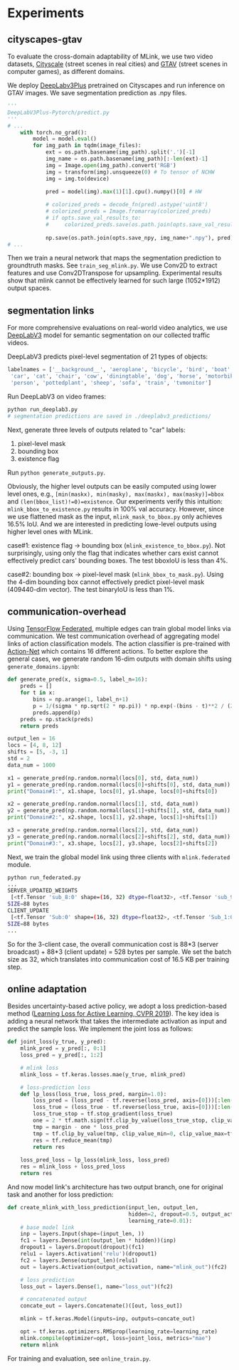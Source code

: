 # Experiments

## cityscapes-gtav

To evaluate the cross-domain adaptability of MLink, we use two video datasets, [Cityscale](https://www.cityscapes-dataset.com/) (street scenes in real cities) and [GTAV](https://download.visinf.tu-darmstadt.de/data/from_games/) (street scenes in computer games), as different domains.

We deploy [DeepLabv3Plus](https://github.com/VainF/DeepLabV3Plus-Pytorch) pretrained on Cityscapes and run inference on GTAV images. We save segmentation prediction as .npy files.
```python
'''
DeepLabV3Plus-Pytorch/predict.py
'''
# ...
    with torch.no_grad():
        model = model.eval()
        for img_path in tqdm(image_files):
            ext = os.path.basename(img_path).split('.')[-1]
            img_name = os.path.basename(img_path)[:-len(ext)-1]
            img = Image.open(img_path).convert('RGB')
            img = transform(img).unsqueeze(0) # To tensor of NCHW
            img = img.to(device)
            
            pred = model(img).max(1)[1].cpu().numpy()[0] # HW

            # colorized_preds = decode_fn(pred).astype('uint8')
            # colorized_preds = Image.fromarray(colorized_preds)
            # if opts.save_val_results_to:
            #     colorized_preds.save(os.path.join(opts.save_val_results_to, img_name+opts.model+'.png'))
    
            np.save(os.path.join(opts.save_npy, img_name+".npy"), pred)
# ...
```
Then we train a neural network that maps the segmentation prediction to groundtruth masks.
See `train_seg_mlink.py`.
We use Conv2D to extract features and use Conv2DTranspose for upsampling.
Experimental results show that mlink cannot be effectively learned for such large (1052*1912) output spaces.


<!-- For Cityscapes, we use the [gtFine_trainvaltest.zip](https://www.cityscapes-dataset.com/file-handling/?packageID=1) (241MB) package. And for GTAV, we use the [Part1](https://download.visinf.tu-darmstadt.de/data/from_games/data/01_labels.zip) data.

We consider two abstract models, one for car counting and another for person counting, and use annotations as simulated outputs. -->

## segmentation links

For more comprehensive evaluations on real-world video analytics, we use [DeepLabV3](https://pytorch.org/hub/pytorch_vision_deeplabv3_resnet101/) model for semantic segmentation on our collected traffic videos.

DeepLabV3 predicts pixel-level segmentation of 21 types of objects:
```python
labelnames = ['__background__', 'aeroplane', 'bicycle', 'bird', 'boat', 'bottle', 'bus',
 'car', 'cat', 'chair', 'cow', 'diningtable', 'dog', 'horse', 'motorbike',
 'person', 'pottedplant', 'sheep', 'sofa', 'train', 'tvmonitor']
```

Run DeepLabV3 on video frames:
```bash
python run_deeplab3.py
# segmentation predictions are saved in ./deeplabv3_predictions/
```

Next, generate three levels of outputs related to "car" labels:

1. pixel-level mask
2. bounding box
3. existence flag

Run `python generate_outputs.py`.

Obviously, the higher level outputs can be easily computed using lower level ones, e.g., `[min(maskx), min(masky), max(maskx), max(masky)]=bbox` and `(len(bbox_list)!=0)=existence`.
Our experiments verify this intuition: `mlink_bbox_to_existence.py` results in 100% val accuracy.
However, since we use flattened mask as the input, `mlink_mask_to_bbox.py` only achieves 16.5% IoU.
And we are interested in predicting lowe-level outputs using higher level ones with MLink.

case#1: existence flag -> bounding box (`mlink_existence_to_bbox.py`). Not surprisingly, using only the flag that indicates whether cars exist cannot effectively predict cars' bounding boxes. The test bboxIoU is less than 4%.

case#2: bounding box -> pixel-level mask (`mlink_bbox_to_mask.py`). Using the 4-dim bounding box cannot effectively predict pixel-level mask (409440-dim vector). The test binaryIoU is less than 1%.


## communication-overhead

Using [TensorFlow Federated](https://github.com/tensorflow/federated), multiple edges can train global model links via communication.
We test communication overhead of aggregating model links of action classification models.
The action classifier is pre-trained with [Action-Net](https://github.com/OlafenwaMoses/Action-Net) which contains 16 different actions.
To better explore the general cases, we generate random 16-dim outputs with domain shifts using `generate_domains.ipynb`:

```python
def generate_pred(x, sigma=0.5, label_n=16):
    preds = []
    for t in x:
        bins = np.arange(1, label_n+1)
        p = 1/(sigma * np.sqrt(2 * np.pi)) * np.exp(-(bins - t)**2 / (2 * sigma**2))
        preds.append(p)
    preds = np.stack(preds)
    return preds

output_len = 16
locs = [4, 8, 12]
shifts = [5, -3, 1]
std = 2
data_num = 1000

x1 = generate_pred(np.random.normal(locs[0], std, data_num))
y1 = generate_pred(np.random.normal(locs[0]+shifts[0], std, data_num))
print("Domain#1:", x1.shape, locs[0], y1.shape, locs[0]+shifts[0])

x2 = generate_pred(np.random.normal(locs[1], std, data_num))
y2 = generate_pred(np.random.normal(locs[1]+shifts[1], std, data_num))
print("Domain#2:", x2.shape, locs[1], y2.shape, locs[1]+shifts[1])

x3 = generate_pred(np.random.normal(locs[2], std, data_num))
y3 = generate_pred(np.random.normal(locs[2]+shifts[2], std, data_num))
print("Domain#3:", x3.shape, locs[2], y3.shape, locs[2]+shifts[2])
```
Next, we train the global model link using three clients with `mlink.federated` module.

```bash
python run_federated.py
...
SERVER_UPDATED_WEIGHTS
 [<tf.Tensor 'sub_8:0' shape=(16, 32) dtype=float32>, <tf.Tensor 'sub_9:0' shape=(32,) dtype=float32>, <tf.Tensor 'sub_10:0' shape=(32, 16) dtype=float32>, <tf.Tensor 'sub_11:0' shape=(16,) dtype=float32>]
SIZE=88 bytes
CLIENT_UPDATE
 [<tf.Tensor 'Sub:0' shape=(16, 32) dtype=float32>, <tf.Tensor 'Sub_1:0' shape=(32,) dtype=float32>, <tf.Tensor 'Sub_2:0' shape=(32, 16) dtype=float32>, <tf.Tensor 'Sub_3:0' shape=(16,) dtype=float32>]
SIZE=88 bytes
...
```
So for the 3-client case, the overall communication cost is 88\*3 (server broadcast) + 88\*3 (client update) = 528 bytes per sample.
We set the batch size as 32, which translates into communication cost of 16.5 KB per training step.

## online adaptation

Besides uncertainty-based active policy, we adopt a loss prediction-based method ([Learning Loss for Active Learning, CVPR 2019](https://openaccess.thecvf.com/content_CVPR_2019/html/Yoo_Learning_Loss_for_Active_Learning_CVPR_2019_paper.html)).
The key idea is adding a neural network that takes the intermediate activation as input and predict the sample loss.
We implement the joint loss as follows: 

```python
def joint_loss(y_true, y_pred):
    mlink_pred = y_pred[:, 0:1]
    loss_pred = y_pred[:, 1:2]

    # mlink loss
    mlink_loss = tf.keras.losses.mae(y_true, mlink_pred)

    # loss-prediction loss
    def lp_loss(loss_true, loss_pred, margin=1.0):
        loss_pred = (loss_pred - tf.reverse(loss_pred, axis=[0]))[:len(loss_pred)//2]
        loss_true = (loss_true - tf.reverse(loss_true, axis=[0]))[:len(loss_true)//2]
        loss_true_stop = tf.stop_gradient(loss_true)
        one = 2 * tf.math.sign(tf.clip_by_value(loss_true_stop, clip_value_min=0, clip_value_max=tf.float32.max)) - 1
        tmp = margin - one * loss_pred
        tmp = tf.clip_by_value(tmp, clip_value_min=0, clip_value_max=tf.float32.max)
        res = tf.reduce_mean(tmp)
        return res
    
    loss_pred_loss = lp_loss(mlink_loss, loss_pred)
    res = mlink_loss + loss_pred_loss
    return res
```

And now model link's architecture has two output branch, one for original task and another for loss prediction:

```python
def create_mlink_with_loss_prediction(input_len, output_len, 
                                      hidden=2, dropout=0.5, output_activation='softmax',
                                      learning_rate=0.01):
    # base model link
    inp = layers.Input(shape=(input_len, ))
    fc1 = layers.Dense(int(output_len * hidden))(inp)
    dropout1 = layers.Dropout(dropout)(fc1)
    relu1 = layers.Activation('relu')(dropout1)
    fc2 = layers.Dense(output_len)(relu1)
    out = layers.Activation(output_activation, name="mlink_out")(fc2)

    # loss prediction
    loss_out = layers.Dense(1, name="loss_out")(fc2)

    # concatenated output
    concate_out = layers.Concatenate()([out, loss_out])

    mlink = tf.keras.Model(inputs=inp, outputs=concate_out)

    opt = tf.keras.optimizers.RMSprop(learning_rate=learning_rate)
    mlink.compile(optimizer=opt, loss=joint_loss, metrics="mae")
    return mlink
```

For training and evaluation, see `online_train.py`.